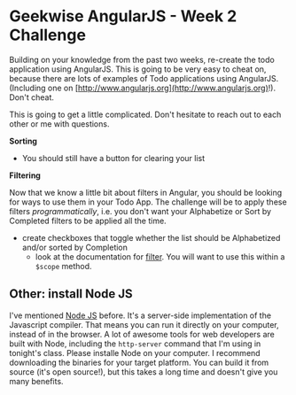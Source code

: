 # Geekwise AngularJS - Week 2 Challenge

Building on your knowledge from the past two weeks, re-create the todo application using AngularJS. This is going to be very easy to cheat on, because there are lots of examples of Todo applications using AngularJS. (Including one on [http://www.angularjs.org](http://www.angularjs.org)!). Don't cheat.

This is going to get a little complicated. Don't hesitate to reach out to each other or me with questions.

**Sorting**

* You should still have a button for clearing your list

**Filtering**

Now that we know a little bit about filters in Angular, you should be looking for ways to use them in your Todo App. The challenge will be to apply these filters *programmatically*, i.e. you don't want your Alphabetize or Sort by Completed filters to be applied all the time.

* create checkboxes that toggle whether the list should be Alphabetized and/or sorted by Completion
    * look at the documentation for [filter](http://docs.angularjs.org/api/ng.filter:filter). You will want to use this within a `$scope` method.


## Other: install Node JS

I've mentioned [Node JS](http://nodejs.org/) before. It's a server-side implementation of the Javascript compiler. That means you can run it directly on your computer, instead of in the browser. A lot of awesome tools for web developers are built with Node, including the `http-server` command that I'm using in tonight's class. Please installe Node on your computer. I recommend downloading the binaries for your target platform. You can build it from source (it's open source!), but this takes a long time and doesn't give you many benefits.